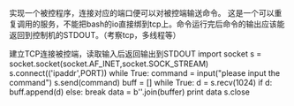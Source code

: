 实现一个被控程序，连接对应的端口便可以对被控端输送命令。
这是一个可以重复调用的服务，不能把bash的io直接绑到tcp上。命令运行完后命令的输出应该能返回到控制机的STDOUT。（考察tcp，多线程等）

建立TCP连接被控端，读取输入后返回输出到STDOUT
    import socket
	s = socket.socket(socket.AF_INET,socket.SOCK_STREAM)
	s.connect(('ipaddr',PORT))
	while True:
		command = input("please input the command")
		s.send(command)
		buff = []
		while True:
			d = s.recv(1024)
			if d:
				buff.append(d)
			else:
				break
		data = b''.join(buffer)
		print data
	s.close